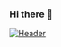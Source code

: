### Hi there 👋

<!--
**peddiashrith/peddiashrith** is a ✨ _special_ ✨ repository because its `README.md` (this file) appears on your GitHub profile.

Here are some ideas to get you started:

- 🔭 I’m currently working on ...
- 🌱 I’m currently learning ...
- 👯 I’m looking to collaborate on ...
- 🤔 I’m looking for help with ...
- 💬 Ask me about ...
- 📫 How to reach me: ...
- 😄 Pronouns: ...
- ⚡ Fun fact: ...
-->
[![Header](https://raw.github.com/peddiashrith/peddiashrith/master/header.svg)](https://github.com/peddiashrith/peddiashrith.github.io)


